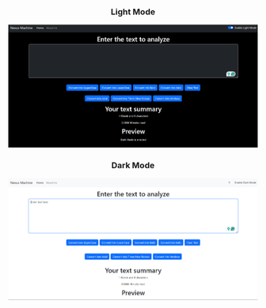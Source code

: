 
<div align="center">
<h3>Light Mode</h3>

<img src="a.png" width="900">
<h3>Dark Mode</h3>
<img src="b.png" width="900">



</div>
